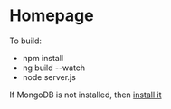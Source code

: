 # Homepage

To build:
* npm install
* ng build --watch
* node server.js

If MongoDB is not installed, then [install it](https://docs.mongodb.com/manual/installation/)
